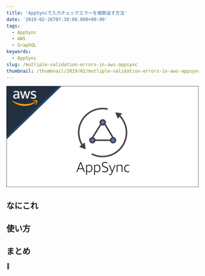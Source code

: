 ```yaml
---
title: 'AppSyncで入力チェックエラーを複数返す方法'
date: '2019-02-26T07:30:00.000+09:00'
tags:
  - AppSync
  - AWS
  - GraphQL
keywords:
  - AppSync
slug: /mutliple-validation-errors-in-aws-appsync
thumbnail: /thumbnail/2019/02/mutliple-validation-errors-in-aws-appsync.png
---
```


![mutliple-validation-errors-in-aws-appsync](/thumbnail/2019/02/mutliple-validation-errors-in-aws-appsync.png)


## なにこれ 

## 使い方


## まとめ

🍅